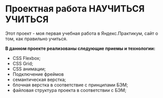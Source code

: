 # Проектная работа НАУЧИТЬСЯ УЧИТЬСЯ  

Этот проект - моя первая учебная работа в Яндекс.Практикум, сайт о том, как правильно учиться.  

**В данном проекте реализованы следующие приемы и технологии:**  
* CSS Flexbox;
* CSS Grid;
* CSS анимации;
* Подключение фреймов
* семантическая верстка;
* блочная верстка в соответствие с принципами БЭМ;
* файловая структура проекта в соответствии с БЭМ;
  
